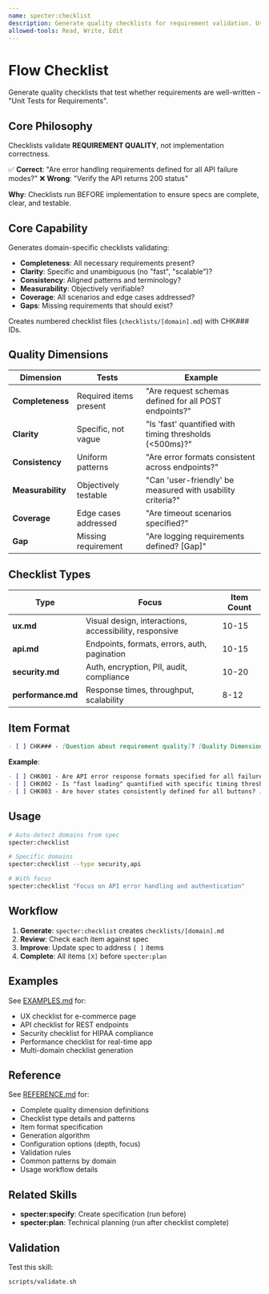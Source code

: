 ```yaml
---
name: specter:checklist
description: Generate quality checklists for requirement validation. Use when 1) Need UX/security/API/performance gates, 2) Enterprise compliance requirements, 3) Before spec approval/signoff, 4) Testing if requirements are well-written, 5) Validating requirement completeness and clarity. Creates domain-specific checklists that validate requirement quality.
allowed-tools: Read, Write, Edit
---
```


# Flow Checklist

Generate quality checklists that test whether requirements are well-written - "Unit Tests for Requirements".

## Core Philosophy

Checklists validate **REQUIREMENT QUALITY**, not implementation correctness.

✅ **Correct**: "Are error handling requirements defined for all API failure modes?"
❌ **Wrong**: "Verify the API returns 200 status"

**Why**: Checklists run BEFORE implementation to ensure specs are complete, clear, and testable.

## Core Capability

Generates domain-specific checklists validating:
- **Completeness**: All necessary requirements present?
- **Clarity**: Specific and unambiguous (no "fast", "scalable")?
- **Consistency**: Aligned patterns and terminology?
- **Measurability**: Objectively verifiable?
- **Coverage**: All scenarios and edge cases addressed?
- **Gaps**: Missing requirements that should exist?

Creates numbered checklist files (`checklists/[domain].md`) with CHK### IDs.

## Quality Dimensions

| Dimension | Tests | Example |
|-----------|-------|---------|
| **Completeness** | Required items present | "Are request schemas defined for all POST endpoints?" |
| **Clarity** | Specific, not vague | "Is 'fast' quantified with timing thresholds (<500ms)?" |
| **Consistency** | Uniform patterns | "Are error formats consistent across endpoints?" |
| **Measurability** | Objectively testable | "Can 'user-friendly' be measured with usability criteria?" |
| **Coverage** | Edge cases addressed | "Are timeout scenarios specified?" |
| **Gap** | Missing requirement | "Are logging requirements defined? [Gap]" |

## Checklist Types

| Type | Focus | Item Count |
|------|-------|------------|
| **ux.md** | Visual design, interactions, accessibility, responsive | 10-15 |
| **api.md** | Endpoints, formats, errors, auth, pagination | 10-15 |
| **security.md** | Auth, encryption, PII, audit, compliance | 10-20 |
| **performance.md** | Response times, throughput, scalability | 8-12 |

## Item Format

```markdown
- [ ] CHK### - [Question about requirement quality]? [Quality Dimension, Spec §X.Y]
```

**Example**:
```markdown
- [ ] CHK001 - Are API error response formats specified for all failure modes? [Completeness, Spec §API-3]
- [ ] CHK002 - Is "fast loading" quantified with specific timing thresholds? [Clarity, Spec §NFR-2]
- [ ] CHK003 - Are hover states consistently defined for all buttons? [Consistency]
```

## Usage

```bash
# Auto-detect domains from spec
specter:checklist

# Specific domains
specter:checklist --type security,api

# With focus
specter:checklist "Focus on API error handling and authentication"
```

## Workflow

1. **Generate**: `specter:checklist` creates `checklists/[domain].md`
2. **Review**: Check each item against spec
3. **Improve**: Update spec to address `[ ]` items
4. **Complete**: All items `[X]` before `specter:plan`

## Examples

See [EXAMPLES.md](./EXAMPLES.md) for:
- UX checklist for e-commerce page
- API checklist for REST endpoints
- Security checklist for HIPAA compliance
- Performance checklist for real-time app
- Multi-domain checklist generation

## Reference

See [REFERENCE.md](./REFERENCE.md) for:
- Complete quality dimension definitions
- Checklist type details and patterns
- Item format specification
- Generation algorithm
- Configuration options (depth, focus)
- Validation rules
- Common patterns by domain
- Usage workflow details

## Related Skills

- **specter:specify**: Create specification (run before)
- **specter:plan**: Technical planning (run after checklist complete)

## Validation

Test this skill:
```bash
scripts/validate.sh
```
